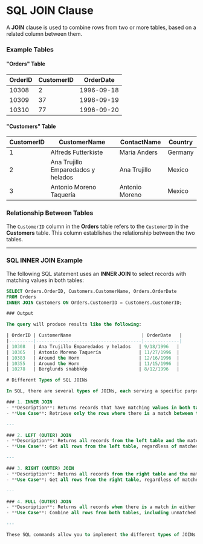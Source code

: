 # SQL JOIN Clause

A **JOIN** clause is used to combine rows from two or more tables, based on a related column between them.

### Example Tables

#### "Orders" Table

| OrderID | CustomerID | OrderDate   |
|---------|------------|-------------|
| 10308   | 2          | 1996-09-18  |
| 10309   | 37         | 1996-09-19  |
| 10310   | 77         | 1996-09-20  |

#### "Customers" Table

| CustomerID | CustomerName                          | ContactName   | Country   |
|------------|---------------------------------------|---------------|-----------|
| 1          | Alfreds Futterkiste                  | Maria Anders  | Germany   |
| 2          | Ana Trujillo Emparedados y helados   | Ana Trujillo  | Mexico    |
| 3          | Antonio Moreno Taquería              | Antonio Moreno| Mexico    |

### Relationship Between Tables

The `CustomerID` column in the **Orders** table refers to the `CustomerID` in the **Customers** table. This column establishes the relationship between the two tables.

---

### SQL INNER JOIN Example

The following SQL statement uses an **INNER JOIN** to select records with matching values in both tables:

```sql
SELECT Orders.OrderID, Customers.CustomerName, Orders.OrderDate
FROM Orders
INNER JOIN Customers ON Orders.CustomerID = Customers.CustomerID;

### Output

The query will produce results like the following:

| OrderID | CustomerName                          | OrderDate   |
|---------|---------------------------------------|-------------|
| 10308   | Ana Trujillo Emparedados y helados   | 9/18/1996   |
| 10365   | Antonio Moreno Taquería              | 11/27/1996  |
| 10383   | Around the Horn                      | 12/16/1996  |
| 10355   | Around the Horn                      | 11/15/1996  |
| 10278   | Berglunds snabbköp                   | 8/12/1996   |

# Different Types of SQL JOINs

In SQL, there are several types of JOINs, each serving a specific purpose when combining rows from two or more tables. Here are the main types of JOINs:

### 1. INNER JOIN
- **Description**: Returns records that have matching values in both tables.
- **Use Case**: Retrieve only the rows where there is a match between the tables.

---

### 2. LEFT (OUTER) JOIN
- **Description**: Returns all records from the left table and the matched records from the right table. If no match is found, NULL values are returned for columns from the right table.
- **Use Case**: Get all rows from the left table, regardless of matches in the right table.

---

### 3. RIGHT (OUTER) JOIN
- **Description**: Returns all records from the right table and the matched records from the left table. If no match is found, NULL values are returned for columns from the left table.
- **Use Case**: Get all rows from the right table, regardless of matches in the left table.

---

### 4. FULL (OUTER) JOIN
- **Description**: Returns all records when there is a match in either the left or right table. If there is no match, NULL values are returned for unmatched columns from either table.
- **Use Case**: Combine all rows from both tables, including unmatched rows.

---

These SQL commands allow you to implement the different types of JOINs based on your query requirements.
